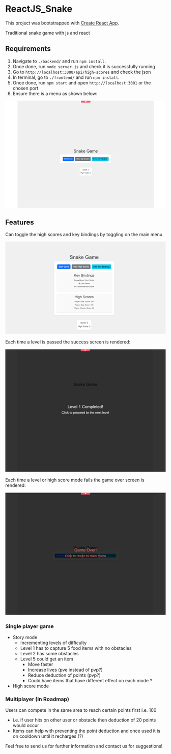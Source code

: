 # ReactJS_Snake

This project was bootstrapped with [Create React App](https://github.com/facebook/create-react-app).

Traditional snake game with js and react

## Requirements
1)  Navigate to `./backend/` and run `npm install`.
2) Once done, run `node server.js` and check it is successfully running
3) Go to `http://localhost:3000/api/high-scores` and check the json 
4) In terminal, go to `./frontend/` and run `npm install`.
5) Once done, run `npm start` and open `http://localhost:3001` or the chosen port
6) Ensure there is a menu as shown below:

<img src="repo_assets/images/home_screen.png" alt="Home screen image" width="600">

## Features

Can toggle the high scores and key bindings by toggling on the main menu

<img src="repo_assets/images/toggled_high_score_and_key_bindings.png" alt="Toggled high scores and key bindings image" width="600">


Each time a level is passed the success screen is rendered:

<img src="repo_assets/images/successful_level.png" alt="Level completed, click to proceed" width="600">

Each time a level or high score mode fails the game over screen is rendered:

<img src="repo_assets/images/level_failed.png" alt="Game over, click to proceed" width="600">



### Single player game
- Story mode
  - Incrementing levels of difficulty
  - Level 1 has to capture 5 food items with no obstacles
  - Level 2 has some obstacles
  - Level 5 could get an item
    - Move faster
    - Increase lives (pve instead of pvp?)
    - Reduce deduction of points (pvp?)
    - Could have items that have different effect on each mode ? 
- High score mode

### Multiplayer (In Roadmap)

Users can compete in the same area to reach certain points first i.e. 100
- i.e. if user hits on other user or obstacle then deduction of 20 points would occur
- Items can help with preventing the point deduction and once used it is on cooldown until it recharges (?)

Feel free to send us for further information and contact us for suggestions!